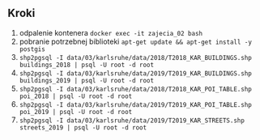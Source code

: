 ## Kroki
1) odpalenie kontenera `docker exec -it zajecia_02 bash `
2) pobranie potrzebnej biblioteki `apt-get update && apt-get install -y postgis`
3) `shp2pgsql -I data/03/karlsruhe/data/2018/T2018_KAR_BUILDINGS.shp buildings_2018 | psql -U root -d root`
4) `shp2pgsql -I data/03/karlsruhe/data/2019/T2019_KAR_BUILDINGS.shp buildings_2019 | psql -U root -d root`
5) `shp2pgsql -I data/03/karlsruhe/data/2018/T2018_KAR_POI_TABLE.shp poi_2018 | psql -U root -d root`
6) `shp2pgsql -I data/03/karlsruhe/data/2019/T2019_KAR_POI_TABLE.shp poi_2019 | psql -U root -d root`
7) `shp2pgsql -I data/03/karlsruhe/data/2019/T2019_KAR_STREETS.shp streets_2019 | psql -U root -d root`